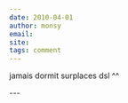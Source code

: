 ```yaml
---
date: 2010-04-01
author: monsy
email: 
site: 
tags: comment
---
```


<p>jamais dormit surplaces dsl ^^</p>
---